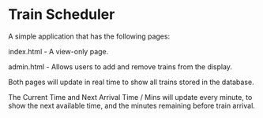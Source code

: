 # Train Scheduler  
A simple application that has the following pages:

index.html - A view-only page.

admin.html - Allows users to add and remove trains from the display.

Both pages will update in real time to show all trains stored in the database.  

The Current Time and Next Arrival Time / Mins will update every minute, to show the next available time, and the minutes remaining before train arrival.
